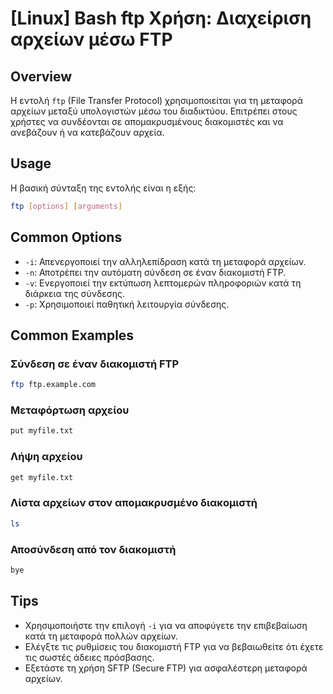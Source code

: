 # [Linux] Bash ftp Χρήση: Διαχείριση αρχείων μέσω FTP

## Overview
Η εντολή `ftp` (File Transfer Protocol) χρησιμοποιείται για τη μεταφορά αρχείων μεταξύ υπολογιστών μέσω του διαδικτύου. Επιτρέπει στους χρήστες να συνδέονται σε απομακρυσμένους διακομιστές και να ανεβάζουν ή να κατεβάζουν αρχεία.

## Usage
Η βασική σύνταξη της εντολής είναι η εξής:

```bash
ftp [options] [arguments]
```

## Common Options
- `-i`: Απενεργοποιεί την αλληλεπίδραση κατά τη μεταφορά αρχείων.
- `-n`: Αποτρέπει την αυτόματη σύνδεση σε έναν διακομιστή FTP.
- `-v`: Ενεργοποιεί την εκτύπωση λεπτομερών πληροφοριών κατά τη διάρκεια της σύνδεσης.
- `-p`: Χρησιμοποιεί παθητική λειτουργία σύνδεσης.

## Common Examples
### Σύνδεση σε έναν διακομιστή FTP
```bash
ftp ftp.example.com
```

### Μεταφόρτωση αρχείου
```bash
put myfile.txt
```

### Λήψη αρχείου
```bash
get myfile.txt
```

### Λίστα αρχείων στον απομακρυσμένο διακομιστή
```bash
ls
```

### Αποσύνδεση από τον διακομιστή
```bash
bye
```

## Tips
- Χρησιμοποιήστε την επιλογή `-i` για να αποφύγετε την επιβεβαίωση κατά τη μεταφορά πολλών αρχείων.
- Ελέγξτε τις ρυθμίσεις του διακομιστή FTP για να βεβαιωθείτε ότι έχετε τις σωστές άδειες πρόσβασης.
- Εξετάστε τη χρήση SFTP (Secure FTP) για ασφαλέστερη μεταφορά αρχείων.